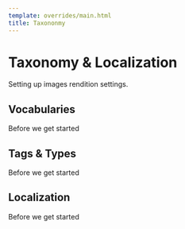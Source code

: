 ```yaml
---
template: overrides/main.html
title: Taxononmy
---
```


# Taxonomy & Localization

Setting up images rendition settings.

## Vocabularies
Before we get started

## Tags & Types
Before we get started

## Localization
Before we get started
